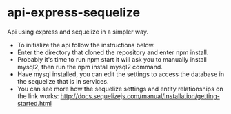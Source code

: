 # api-express-sequelize
Api using express and sequelize in a simpler way.

* To initialize the api follow the instructions below.
* Enter the directory that cloned the repository and enter npm install.
* Probably it's time to run npm start it will ask you to manually install mysql2, then run the npm install mysql2 command.
* Have mysql installed, you can edit the settings to access the database in the sequelize that is in services.
* You can see more how the sequelize settings and entity relationships on the link works: http://docs.sequelizejs.com/manual/installation/getting-started.html
